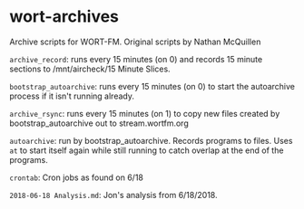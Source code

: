 # wort-archives
Archive scripts for WORT-FM.  Original scripts by Nathan McQuillen

`archive_record`: runs every 15 minutes (on 0) and records 15 minute sections to /mnt/aircheck/15 Minute Slices.

`bootstrap_autoarchive`: runs every 15 minutes (on 0) to start the autoarchive process if it isn't running already.

`archive_rsync`: runs every 15 minutes (on 1) to copy new files created by bootstrap_autoarchive out to stream.wortfm.org

`autoarchive`: run by bootstrap_autoarchive.  Records programs to files.  Uses `at` to start itself again while still running to catch overlap at the end of the programs.

`crontab`: Cron jobs as found on 6/18

`2018-06-18 Analysis.md`: Jon's analysis from 6/18/2018.
